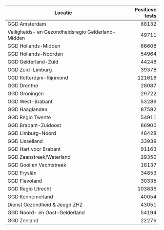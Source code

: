 | Locatie | Positieve tests |
|---------|----------------:|
| GGD Amsterdam                            | 88132 |
| Veiligheids- en Gezondheidsregio Gelderland-Midden | 49711 |
| GGD Hollands-Midden                      | 66608 |
| GGD Hollands-Noorden                     | 54964 |
| GGD Gelderland-Zuid                      | 44248 |
| GGD Zuid-Limburg                         | 39378 |
| GGD Rotterdam-Rijnmond                   | 121616 |
| GGD Drenthe                              | 28087 |
| GGD Groningen                            | 29722 |
| GGD West-Brabant                         | 53286 |
| GGD Haaglanden                           | 87592 |
| GGD Regio Twente                         | 54911 |
| GGD Brabant-Zuidoost                     | 66900 |
| GGD Limburg-Noord                        | 48428 |
| GGD IJsselland                           | 33939 |
| GGD Hart voor Brabant                    | 91163 |
| GGD Zaanstreek/Waterland                 | 29350 |
| GGD Gooi en Vechtstreek                  | 18137 |
| GGD Fryslân                              | 34853 |
| GGD Flevoland                            | 30335 |
| GGD Regio Utrecht                        | 103836 |
| GGD Kennemerland                         | 40054 |
| Dienst Gezondheid & Jeugd ZHZ            | 43051 |
| GGD Noord- en Oost-Gelderland            | 54194 |
| GGD Zeeland                              | 22276 |
